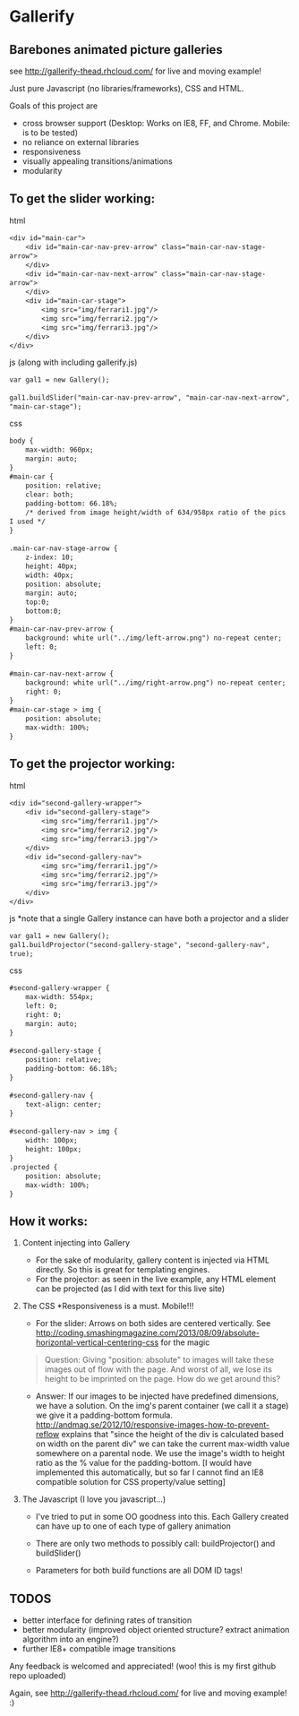 Gallerify
====================

Barebones animated picture galleries
--------------------------------------------

see http://gallerify-thead.rhcloud.com/ for live and moving example!

Just pure Javascript (no libraries/frameworks), CSS and HTML.

Goals of this project are

* cross browser support (Desktop: Works on IE8, FF, and Chrome. Mobile: is to be tested)
* no reliance on external libraries
* responsiveness
* visually appealing transitions/animations
* modularity

To get the slider working:
----------------------------------

html

    <div id="main-car">
        <div id="main-car-nav-prev-arrow" class="main-car-nav-stage-arrow">
        </div>
        <div id="main-car-nav-next-arrow" class="main-car-nav-stage-arrow">
        </div>
        <div id="main-car-stage">
            <img src="img/ferrari1.jpg"/>
            <img src="img/ferrari2.jpg"/>
            <img src="img/ferrari3.jpg"/>
        </div>
    </div>

js (along with including gallerify.js)

    var gal1 = new Gallery();

    gal1.buildSlider("main-car-nav-prev-arrow", "main-car-nav-next-arrow", "main-car-stage");

css

    body {
        max-width: 960px;
        margin: auto;
    }
    #main-car {
        position: relative;
        clear: both;
        padding-bottom: 66.18%;
        /* derived from image height/width of 634/958px ratio of the pics I used */
    }

    .main-car-nav-stage-arrow {
        z-index: 10;
        height: 40px;
        width: 40px;
        position: absolute;
        margin: auto;
        top:0;
        bottom:0;
    }
    #main-car-nav-prev-arrow {
        background: white url("../img/left-arrow.png") no-repeat center;
        left: 0; 
    }

    #main-car-nav-next-arrow {
        background: white url("../img/right-arrow.png") no-repeat center;
        right: 0;
    }
    #main-car-stage > img {
        position: absolute;
        max-width: 100%;
    }

To get the projector working:
----------------------------------

html

    <div id="second-gallery-wrapper">
        <div id="second-gallery-stage">
            <img src="img/ferrari1.jpg"/>
            <img src="img/ferrari2.jpg"/>
            <img src="img/ferrari3.jpg"/>
        </div>
        <div id="second-gallery-nav">
            <img src="img/ferrari1.jpg"/>
            <img src="img/ferrari2.jpg"/>
            <img src="img/ferrari3.jpg"/>
        </div>
    </div>

js *note that a single Gallery instance can have both a projector and a slider

    var gal1 = new Gallery();
    gal1.buildProjector("second-gallery-stage", "second-gallery-nav", true);

css

    #second-gallery-wrapper {
        max-width: 554px;
        left: 0;
        right: 0;
        margin: auto;
    }

    #second-gallery-stage {
        position: relative;
        padding-bottom: 66.18%;
    }

    #second-gallery-nav {
        text-align: center;
    }

    #second-gallery-nav > img {
        width: 100px;
        height: 100px;
    }
    .projected {
        position: absolute;
        max-width: 100%;
    }

How it works:
--------------

1. Content injecting into Gallery
    * For the sake of modularity, gallery content is injected via HTML directly. So this is great for templating engines. 
    * For the projector: as seen in the live example, any HTML element can be projected (as I did with text for this live site)

2. The CSS
    *Responsiveness is a must. Mobile!!!

    * For the slider: Arrows on both sides are centered vertically. See http://coding.smashingmagazine.com/2013/08/09/absolute-horizontal-vertical-centering-css for the magic

    > Question: Giving "position: absolute" to images will take these images out of flow with the page. And worst of all, we lose its height to be imprinted on the page. How do we get around this?

    * Answer: If our images to be injected have predefined dimensions, we have a solution. On the img's parent container (we call it a stage) we give it a padding-bottom formula. http://andmag.se/2012/10/responsive-images-how-to-prevent-reflow explains that "since the height of the div is calculated based on width on the parent div" we can take the current max-width value somewhere on a parental node. We use the image's width to height ratio as the % value for the padding-bottom. [I would have implemented this automatically, but so far I cannot find an IE8 compatible solution for CSS property/value setting]

3. The Javascript (I love you javascript...)
    * I've tried to put in some OO goodness into this. Each Gallery created can have up to one of each type of gallery animation

    * There are only two methods to possibly call: buildProjector() and buildSlider()

    * Parameters for both build functions are all DOM ID tags!


TODOS
--------------

* better interface for defining rates of transition
* better modularity (improved object oriented structure? extract animation algorithm into an engine?)
* further IE8+ compatible image transitions

Any feedback is welcomed and appreciated! (woo! this is my first github repo uploaded)

Again, see http://gallerify-thead.rhcloud.com/ for live and moving example! :)